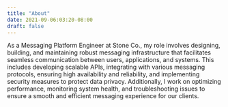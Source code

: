 ```yaml
---
title: "About"
date: 2021-09-06:03:20-08:00
draft: false
---
```


As a Messaging Platform Engineer at Stone Co., my role involves designing, building, and maintaining robust messaging infrastructure that facilitates seamless communication between users, applications, and systems. This includes developing scalable APIs, integrating with various messaging protocols, ensuring high availability and reliability, and implementing security measures to protect data privacy. Additionally, I work on optimizing performance, monitoring system health, and troubleshooting issues to ensure a smooth and efficient messaging experience for our clients.